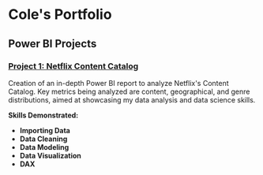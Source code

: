 # Cole's Portfolio


## Power BI Projects
### [Project 1: Netflix Content Catalog](https://github.com/ColeWSchulte/Netflix-Catalog-Analysis)
Creation of an in-depth Power BI report to analyze Netflix's Content Catalog. Key metrics being analyzed are content, geographical, and genre distributions, aimed at showcasing my data analysis and data science skills.

**Skills Demonstrated:**
  - **Importing Data**
  - **Data Cleaning**
  - **Data Modeling**
  - **Data Visualization**
  - **DAX**

